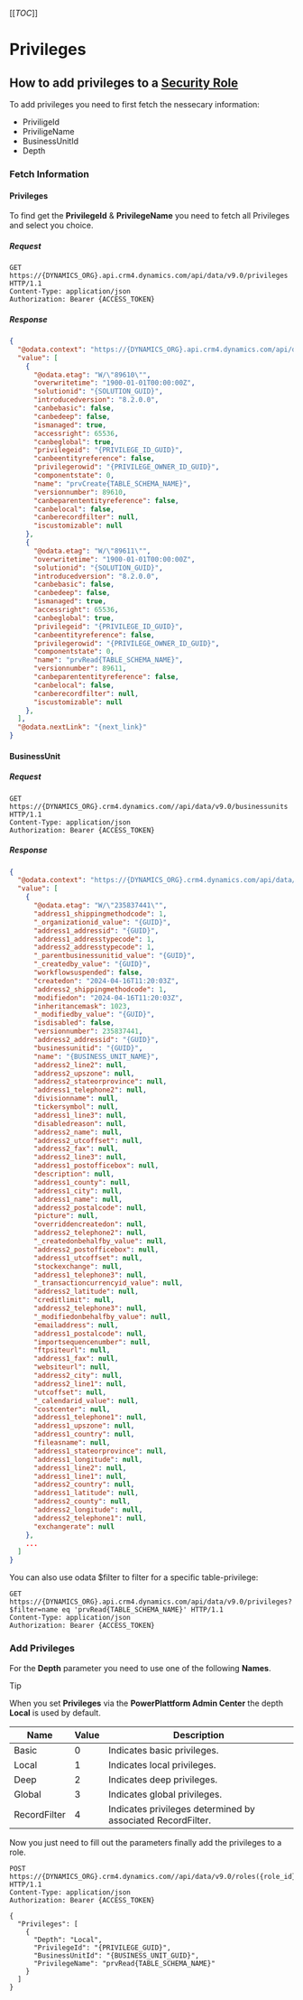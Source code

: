 [[_TOC_]]

# Privileges

## How to add privileges to a [Security Role](../security-roles/README.md)

To add privileges you need to first fetch the nessecary information:
- PriviligeId
- PriviligeName
- BusinessUnitId
- Depth

### Fetch Information
#### Privileges
To find get the **PrivilegeId** & **PrivilegeName** you need to fetch all Privileges and select you choice.

##### Request
```http
GET https://{DYNAMICS_ORG}.api.crm4.dynamics.com/api/data/v9.0/privileges HTTP/1.1
Content-Type: application/json
Authorization: Bearer {ACCESS_TOKEN}
```

##### Response
```json
{
  "@odata.context": "https://{DYNAMICS_ORG}.api.crm4.dynamics.com/api/data/v9.0/$metadata#privileges",
  "value": [
    {
      "@odata.etag": "W/\"89610\"",
      "overwritetime": "1900-01-01T00:00:00Z",
      "solutionid": "{SOLUTION_GUID}",
      "introducedversion": "8.2.0.0",
      "canbebasic": false,
      "canbedeep": false,
      "ismanaged": true,
      "accessright": 65536,
      "canbeglobal": true,
      "privilegeid": "{PRIVILEGE_ID_GUID}",
      "canbeentityreference": false,
      "privilegerowid": "{PRIVILEGE_OWNER_ID_GUID}",
      "componentstate": 0,
      "name": "prvCreate{TABLE_SCHEMA_NAME}",
      "versionnumber": 89610,
      "canbeparententityreference": false,
      "canbelocal": false,
      "canberecordfilter": null,
      "iscustomizable": null
    },
    {
      "@odata.etag": "W/\"89611\"",
      "overwritetime": "1900-01-01T00:00:00Z",
      "solutionid": "{SOLUTION_GUID}",
      "introducedversion": "8.2.0.0",
      "canbebasic": false,
      "canbedeep": false,
      "ismanaged": true,
      "accessright": 65536,
      "canbeglobal": true,
      "privilegeid": "{PRIVILEGE_ID_GUID}",
      "canbeentityreference": false,
      "privilegerowid": "{PRIVILEGE_OWNER_ID_GUID}",
      "componentstate": 0,
      "name": "prvRead{TABLE_SCHEMA_NAME}",
      "versionnumber": 89611,
      "canbeparententityreference": false,
      "canbelocal": false,
      "canberecordfilter": null,
      "iscustomizable": null
    },
  ],
  "@odata.nextLink": "{next_link}"
}
```
#### BusinessUnit

##### Request
```http
GET https://{DYNAMICS_ORG}.crm4.dynamics.com//api/data/v9.0/businessunits HTTP/1.1
Content-Type: application/json
Authorization: Bearer {ACCESS_TOKEN}
```
##### Response
```json
{
  "@odata.context": "https://{DYNAMICS_ORG}.crm4.dynamics.com/api/data/v9.0/$metadata#businessunits",
  "value": [
    {
      "@odata.etag": "W/\"235837441\"",
      "address1_shippingmethodcode": 1,
      "_organizationid_value": "{GUID}",
      "address1_addressid": "{GUID}",
      "address1_addresstypecode": 1,
      "address2_addresstypecode": 1,
      "_parentbusinessunitid_value": "{GUID}",
      "_createdby_value": "{GUID}",
      "workflowsuspended": false,
      "createdon": "2024-04-16T11:20:03Z",
      "address2_shippingmethodcode": 1,
      "modifiedon": "2024-04-16T11:20:03Z",
      "inheritancemask": 1023,
      "_modifiedby_value": "{GUID}",
      "isdisabled": false,
      "versionnumber": 235837441,
      "address2_addressid": "{GUID}",
      "businessunitid": "{GUID}",
      "name": "{BUSINESS_UNIT_NAME}",
      "address2_line2": null,
      "address2_upszone": null,
      "address2_stateorprovince": null,
      "address1_telephone2": null,
      "divisionname": null,
      "tickersymbol": null,
      "address1_line3": null,
      "disabledreason": null,
      "address2_name": null,
      "address2_utcoffset": null,
      "address2_fax": null,
      "address2_line3": null,
      "address1_postofficebox": null,
      "description": null,
      "address1_county": null,
      "address1_city": null,
      "address1_name": null,
      "address2_postalcode": null,
      "picture": null,
      "overriddencreatedon": null,
      "address2_telephone2": null,
      "_createdonbehalfby_value": null,
      "address2_postofficebox": null,
      "address1_utcoffset": null,
      "stockexchange": null,
      "address1_telephone3": null,
      "_transactioncurrencyid_value": null,
      "address2_latitude": null,
      "creditlimit": null,
      "address2_telephone3": null,
      "_modifiedonbehalfby_value": null,
      "emailaddress": null,
      "address1_postalcode": null,
      "importsequencenumber": null,
      "ftpsiteurl": null,
      "address1_fax": null,
      "websiteurl": null,
      "address2_city": null,
      "address2_line1": null,
      "utcoffset": null,
      "_calendarid_value": null,
      "costcenter": null,
      "address1_telephone1": null,
      "address1_upszone": null,
      "address1_country": null,
      "fileasname": null,
      "address1_stateorprovince": null,
      "address1_longitude": null,
      "address1_line2": null,
      "address1_line1": null,
      "address2_country": null,
      "address1_latitude": null,
      "address2_county": null,
      "address2_longitude": null,
      "address2_telephone1": null,
      "exchangerate": null
    },
    ...
  ]
}
```


You can also use odata $filter to filter for a specific table-privilege:

```http
GET https://{DYNAMICS_ORG}.api.crm4.dynamics.com/api/data/v9.0/privileges?$filter=name eq 'prvRead{TABLE_SCHEMA_NAME}' HTTP/1.1
Content-Type: application/json
Authorization: Bearer {ACCESS_TOKEN}
```

### Add Privileges

For the **Depth** parameter you need to use one of the following **Names**.

> [!TIP]
> When you set **Privileges** via the **PowerPlattform Admin Center** the depth **Local** is used by default.

| Name | Value | Description |
| -- | -- | -- | 
| Basic | 0 | Indicates basic privileges. |
| Local | 1 | Indicates local privileges. |
| Deep | 2 | Indicates deep privileges. |
| Global | 3 | Indicates global privileges. |
| RecordFilter | 4 | Indicates privileges determined by associated RecordFilter. |

Now you just need to fill out the parameters finally add the privileges to a role.

```http
POST https://{DYNAMICS_ORG}.crm4.dynamics.com//api/data/v9.0/roles({role_id})/Microsoft.Dynamics.CRM.AddPrivilegesRole HTTP/1.1
Content-Type: application/json
Authorization: Bearer {ACCESS_TOKEN}

{
  "Privileges": [
    {
      "Depth": "Local",
      "PrivilegeId": "{PRIVILEGE_GUID}",
      "BusinessUnitId": "{BUSINESS_UNIT_GUID}",
      "PrivilegeName": "prvRead{TABLE_SCHEMA_NAME}"
    }
  ]
}
```